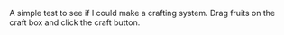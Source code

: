A simple test to see if I could make a crafting system. Drag fruits on the craft box and click the craft button.

